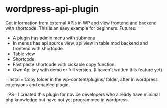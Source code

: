 # wordpress-api-plugin
Get information from external APIs in WP and view frontend and backend with shortcode. This is an easy example for beginners.
Futures:
* A plugin has admin menu with submenu
* In menus has api source view, api view in table mod backend and frontend with shortcode. 
* Table view
* Shortcode
* Fast paste shortcode with cickable copy function.
* Own Api key with demo or full version. (I haven't written this feature yet)

=Install=
Copy folder in the wp-content/plugins/ folder, after in wordpress extensions and enabled plugin.

=PS=
I created this plugin for novice developers who already have minimal php knowledge but have not yet programmed in wordpress.
